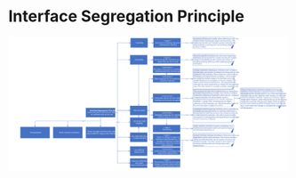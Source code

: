 # Interface Segregation Principle
![Interface Segregation Principle](https://raw.githubusercontent.com/NiekBeijloos/SOLID/master/Interface%20Segregation%20Principle/Interface%20Segregation%20Principle.svg)

